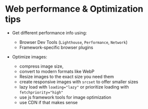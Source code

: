 # Web performance & Optimization tips

- Get different performance info using:
  - Browser Dev Tools (`Lighthouse`, `Performance`, `Network`)
  - Framework-specific browser plugins

- Optimize images:
  - compress image size,
  - convert to modern formats like WebP
  - Resize images to the exact size you need them
  - create responsive images with `srcset` to offer smaller sizes
  - lazy load with `loading="lazy"` or prioritize loading with `fetchpriority="high"`
  - use js framework tools for image optimization
  - use CDN if that makes sense